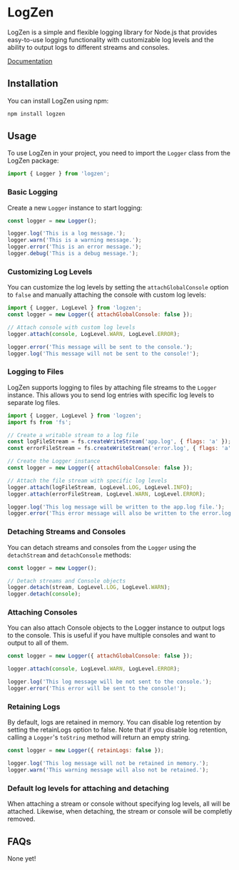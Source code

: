 # LogZen

LogZen is a simple and flexible logging library for Node.js that provides easy-to-use logging functionality with customizable log levels and the ability to output logs to different streams and consoles.

[Documentation](https://dr-vortex.github.io/logzen)

## Installation

You can install LogZen using npm:

```bash
npm install logzen
```

## Usage

To use LogZen in your project, you need to import the `Logger` class from the LogZen package:

```javascript
import { Logger } from 'logzen';
```

### Basic Logging

Create a new `Logger` instance to start logging:

```javascript
const logger = new Logger();

logger.log('This is a log message.');
logger.warn('This is a warning message.');
logger.error('This is an error message.');
logger.debug('This is a debug message.');
```

### Customizing Log Levels

You can customize the log levels by setting the `attachGlobalConsole` option to `false` and manually attaching the console with custom log levels:

```javascript
import { Logger, LogLevel } from 'logzen';
const logger = new Logger({ attachGlobalConsole: false });

// Attach console with custom log levels
logger.attach(console, LogLevel.WARN, LogLevel.ERROR);

logger.error('This message will be sent to the console.');
logger.log('This message will not be sent to the console!');
```

### Logging to Files

LogZen supports logging to files by attaching file streams to the `Logger` instance. This allows you to send log entries with specific log levels to separate log files.

```javascript
import { Logger, LogLevel } from 'logzen';
import fs from 'fs';

// Create a writable stream to a log file
const logFileStream = fs.createWriteStream('app.log', { flags: 'a' });
const errorFileStream = fs.createWriteStream('error.log', { flags: 'a' });

// Create the Logger instance
const logger = new Logger({ attachGlobalConsole: false });

// Attach the file stream with specific log levels
logger.attach(logFileStream, LogLevel.LOG, LogLevel.INFO);
logger.attach(errorFileStream, LogLevel.WARN, LogLevel.ERROR);

logger.log('This log message will be written to the app.log file.');
logger.error('This error message will also be written to the error.log file.');
```

### Detaching Streams and Consoles

You can detach streams and consoles from the `Logger` using the `detachStream` and `detachConsole` methods:

```javascript
const logger = new Logger();

// Detach streams and Console objects
logger.detach(stream, LogLevel.LOG, LogLevel.WARN);
logger.detach(console);
```

### Attaching Consoles

You can also attach Console objects to the Logger instance to output logs to the console. This is useful if you have multiple consoles and want to output to all of them.

```javascript
const logger = new Logger({ attachGlobalConsole: false });

logger.attach(console, LogLevel.WARN, LogLevel.ERROR);

logger.log('This log message will be not sent to the console.');
logger.error('This error will be sent to the console!');
```

### Retaining Logs

By default, logs are retained in memory. You can disable log retention by setting the retainLogs option to false. Note that if you disable log retention, calling a `Logger`'s `toString` method will return an empty string.

```javascript
const logger = new Logger({ retainLogs: false });

logger.log('This log message will not be retained in memory.');
logger.warn('This warning message will also not be retained.');
```

### Default log levels for attaching and detaching

When attaching a stream or console without specifying log levels, all will be attached. Likewise, when detaching, the stream or console will be completly removed.

## FAQs

None yet!
